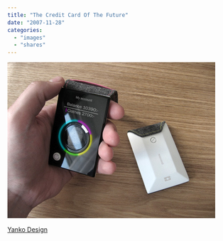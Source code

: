 ```yaml
---
title: "The Credit Card Of The Future"
date: "2007-11-28"
categories: 
  - "images"
  - "shares"
---
```


![](images/4wnP83SaF2bxpo1btskiwysV_500.jpg)

[Yanko Design](http://www.yankodesign.com/index.php/2007/06/28/the-credit-card-of-the-future/)
